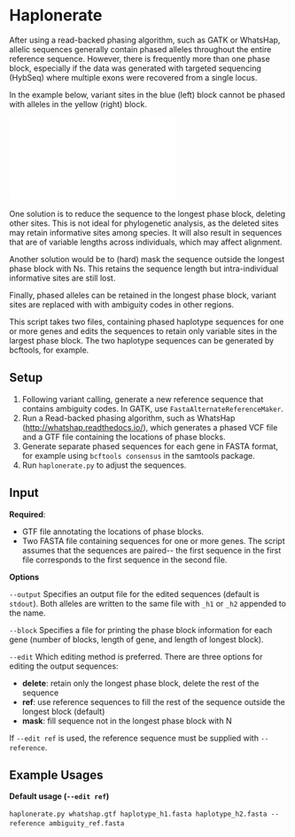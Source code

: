 # Haplonerate

After using a read-backed phasing algorithm, such as GATK or WhatsHap, allelic sequences generally contain phased alleles throughout the entire reference sequence. However, there is frequently more than one phase block, especially if the data was generated with targeted sequencing (HybSeq) where multiple exons were recovered from a single locus.

In the example below, variant sites in the blue (left) block cannot be phased with alleles in the yellow (right) block.

![](img/AJB_Figure_1.pdf)

One solution is to reduce the sequence to the longest phase block, deleting other sites. This is not ideal for phylogenetic analysis, as the deleted sites may retain informative sites among species. It will also result in sequences that are of variable lengths across individuals, which may affect alignment.

Another solution would be to (hard) mask the sequence outside the longest phase block with Ns. This retains the sequence length but intra-individual informative sites are still lost.

Finally, phased alleles can be retained in the longest phase block, variant sites are replaced with with ambiguity codes in other regions. 

This script takes two files, containing phased haplotype sequences for one
or more genes and edits the sequences to retain only variable sites in the largest phase
block. The two haplotype sequences can be generated by bcftools, for example.




## Setup

1. Following variant calling, generate a new reference sequence that contains ambiguity codes. In GATK, use `FastaAlternateReferenceMaker`. 
1. Run a Read-backed phasing algorithm, such as WhatsHap (http://whatshap.readthedocs.io/), which generates a phased VCF file and a GTF file containing the locations of phase blocks.
2. Generate separate phased sequences for each gene in FASTA format, for example using `bcftools consensus` in the samtools package.
3. Run `haplonerate.py` to adjust the sequences.


## Input

**Required**: 

* GTF file annotating the locations of phase blocks.
* Two FASTA file containing sequences for one or more genes. The script assumes that the sequences are paired-- the first sequence in the first file corresponds to the first sequence in the second file.

**Options**

`--output` Specifies an output file for the edited sequences (default is `stdout`). Both alleles are written to the same file with `_h1` or `_h2` appended to the name.

`--block` Specifies a file for printing the phase block information for each gene (number of blocks, length of gene, and length of longest block).

`--edit` Which editing method is preferred. There are three options for editing the output sequences:

* **delete**: retain only the longest phase block, delete the rest of the sequence
* **ref**: use reference sequences to fill the rest of the sequence outside the longest block (default)
* **mask**: fill sequence not in the longest phase block with N

If `--edit ref` is used, the reference sequence must be supplied with `--reference`.

## Example Usages

**Default usage (`--edit ref`)**

`haplonerate.py whatshap.gtf haplotype_h1.fasta haplotype_h2.fasta --reference ambiguity_ref.fasta`





